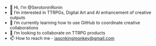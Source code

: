 - 👋 Hi, I’m @SerotoninRonin
- 👀 I’m interested in TTRPGs, Digital Art and AI enhancement of creative outputs
- 🌱 I’m currently learning how to use GitHub to coordinate creative collaborations
- 💞️ I’m looking to collaborate on TTRPG products
- 📫 How to reach me - jasonkingmonkey@gmail.com

<!---
SerotoninRonin/SerotoninRonin is a ✨ special ✨ repository because its `README.md` (this file) appears on your GitHub profile.
You can click the Preview link to take a look at your changes.
--->
